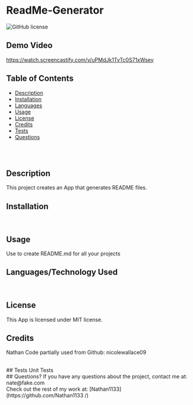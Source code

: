 # ReadMe-Generator  <br />
![GitHub license](https://img.shields.io/badge/license-MIT-ff69b4.svg) <br />

## Demo Video
https://watch.screencastify.com/v/uPMdJk1TvTc0S71xWsey

## Table of Contents 

- [Description](#description)
- [Installation](#installation)
- [Languages](#languages)
- [Usage](#usage)
- [License](#license)
- [Credits](#credits)
- [Tests](#tests)
- [Questions](#questions)
<br />
<br />

## Description

This project creates an App that generates README files. <br />

## Installation




<br />

## Usage

Use to create README.md for all your projects <br />
## Languages/Technology Used

 <br />

## License
  This App is licensed under MIT license. <br />
  
## Credits
Nathan
Code partially used from Github: nicolewallace09

 <br />
## Tests
Unit Tests <br />
## Questions?
If you have any questions about the project, contact me at: 
nate@fake.com <br />
Check out the rest of my work at: 
[Nathan1133](https://github.com/Nathan1133
  /) <br />

